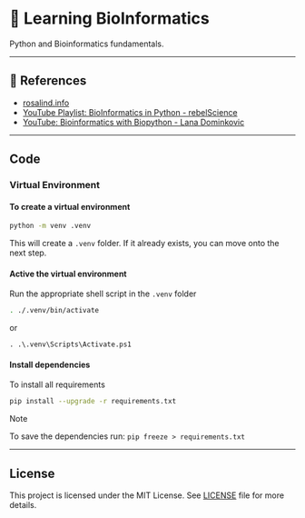 # 🧬 Learning BioInformatics

Python and Bioinformatics fundamentals.

---

## 📕 References

- [rosalind.info](https://rosalind.info/problems/locations/)
- [YouTube Playlist: BioInformatics in Python - rebelScience](https://www.youtube.com/playlist?list=PLpSOMAcxEB_jUKMvdl8rHqNiZXFIrtd5G)
- [YouTube: Bioinformatics with Biopython - Lana Dominkovic](https://www.youtube.com/watch?v=ocA2IMe7dpA)

---

## Code

### Virtual Environment

#### To create a virtual environment

```sh
python -m venv .venv
```

This will create a `.venv` folder. If it already exists, you can move onto the next step.

#### Active the virtual environment

Run the appropriate shell script in the `.venv` folder

```sh
. ./.venv/bin/activate
```

or 

```pwsh
. .\.venv\Scripts\Activate.ps1
```

#### Install dependencies

To install all requirements

```sh
pip install --upgrade -r requirements.txt
```

>[!NOTE]
> To save the dependencies run: `pip freeze > requirements.txt`

---

## License

This project is licensed under the MIT License. See [LICENSE](./LICENSE) file for more details.
